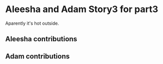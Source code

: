 # Aleesha and Adam Story3 for part3

Aparently it's hot outside.

## Aleesha contributions

## Adam contributions